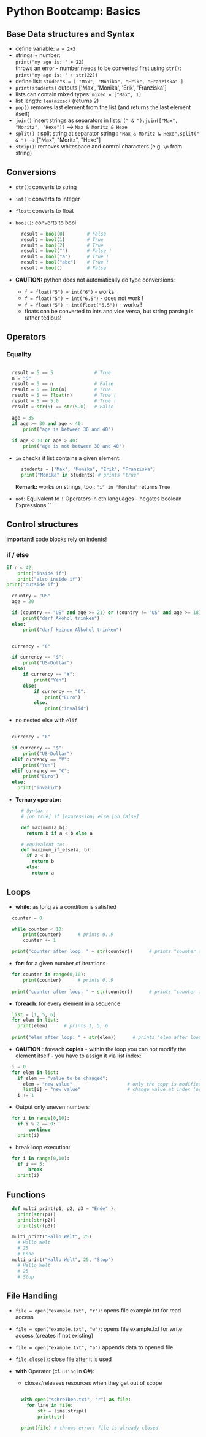# Python Bootcamp: Basics

## Base Data structures and Syntax

* define variable: `a = 2+3`
* strings +  number:  
  `print("my age is: " + 22)`  
  throws an error - number needs to be converted first using `str()`:  
  `print("my age is: " + str(22))`
* define list: `students = [ "Max", "Monika", "Erik", "Franziska" ]`
* `print(students)` outputs ['Max', 'Monika', 'Erik', 'Franziska']
* lists can contain mixed types: `mixed = ["Max", 1]`
* list length: `len(mixed)` (returns 2)
* `pop()` removes last element from the list (and returns the last element itself)
* `join()` insert strings as separators in lists: `(" & ").join(["Max", "Moritz", "Hexe"])` --> `Max & Moritz & Hexe`
* `split() `: split string at separator string : `"Max & Moritz & Hexe".split(" & ")` --> ["Max", "Moritz", "Hexe"]
* `strip()`: removes whitespace and control characters (e.g. `\n` from string)

## Conversions

* `str()`: converts to string
* `int()`: converts to integer
* `float`: converts to float
* `bool()`: converts to bool
  
  ``` Python
    result = bool(0)        # False
    result = bool(1)        # True
    result = bool(2)        # True
    result = bool("")       # False !
    result = bool("a")      # True !
    result = bool("abc")    # True !
    result = bool()         # False
  ```

* __CAUTION:__ python does not automatically do type conversions:
  * `f = float("5") + int("6")` - works
  * `f = float("5") + int("6.5")` - does not work !
  * `f = float("5") + int(float("6.5"))` - works !
  * floats can be converted to ints and vice versa, but string parsing is rather tedious!

## Operators

### Equality

``` Python

  result = 5 == 5               # True
  n = "5"
  result = 5 == n               # False
  result = 5 == int(n)          # True
  result = 5 == float(n)        # True !
  result = 5 == 5.0             # True !
  result = str(5) == str(5.0)   # False
```

``` Python
  age = 35
  if age >= 30 and age < 40:
      print("age is between 30 and 40")
  
  if age < 30 or age > 40:
      print("age is not between 30 and 40")
```

* `in` checks if list contains a given element: 
  
  ``` Python
    students = ["Max", "Monika", "Erik", "Franziska"]
    print("Monika" in students) # prints "true"
  ```

  __Remark:__ works on strings, too : `"i" in "Monika"` returns `True`

* `not`: Equivalent to `!` Operators in oth languages - negates boolean Expressions
``

## Control structures

__important!__ code blocks rely on indents!

### if / else

``` Python
if n < 42:
    print("inside if")
    print("also inside if")`
print("outside if")
```

``` Python
  country = "US"
  age = 20

  if (country == "US" and age >= 21) or (country != "US" and age >= 18):
      print("darf Akohol trinken")
  else:
      print("darf keinen Alkohol trinken")
```

``` Python

  currency = "€"

  if currency == "$":
      print("US-Dollar")
  else:
      if currency == "¥":
          print("Yen")
      else:
          if currency == "€":
              print("Euro")
          else:
              print("invalid")
```

* no nested else with `elif`

``` Python

  currency = "€"

  if currency == "$":
      print("US-Dollar")
  elif currency == "¥":
      print("Yen")
  elif currency == "€":
      print("Euro")
  else:
    print("invalid")
```

* __Ternary operator:__
  
  ``` python
    # Syntax :
    # [on_true] if [expression] else [on_false]

    def maximum(a,b):
      return b if a < b else a 

    # equivalent to:
    def maximum_if_else(a, b):
      if a < b:
        return b
      else:
        return a
  ```


## Loops

* __while__: as long as a condition is satisfied
  
``` Python
  counter = 0

  while counter < 10:
      print(counter)      # prints 0..9
      counter += 1  

  print("counter after loop: " + str(counter))      # prints "counter after loop: 10"      
```

* __for__: for a given number of iterations

``` Python
  for counter in range(0,10):
      print(counter)      # prints 0..9      
      
  print("counter after loop: " + str(counter))      # prints "counter after loop: 9"
```

* __foreach__: for every element in a sequence

``` Python
  list = [1, 5, 6]
  for elem in list:
    print(elem)      # prints 1, 5, 6      
      
  print("elem after loop: " + str(elem))      # prints "elem after loop: 6"
```

 * __CAUTION__ : foreach **copies** - within the loop you can not modify the element itself - you have to assign it via list index:

```Python
  i = 0
  for elem in list:    
    if elem == "value to be changed":
      elem = "new value"                    # only the copy is modified, the original is still in list
      list[i] = "new value"                 # change value at index (or use for in range(0, len(list)) - loop)
    i += 1
```

* Output only uneven numbers:

``` Python
  for i in range(0,10):
    if i % 2 == 0:
        continue
    print(i)
```

* break loop execution:

``` Python
  for i in range(0,10):
    if i == 5:
        break
    print(i)
```

## Functions

``` Python
  def multi_print(p1, p2, p3 = "Ende" ):
    print(str(p1))
    print(str(p2))
    print(str(p3))

  multi_print("Hallo Welt", 25)
    # Hallo Welt
    # 25
    # Ende
  multi_print("Hallo Welt", 25, "Stop")
    # Hallo Welt
    # 25
    # Stop
```

## File Handling

* `file = open("example.txt", "r")`: opens file example.txt for read access
* `file = open("example.txt", "w")`: opens file example.txt for write access (creates if not existing)
* `file = open("example.txt", "a")` appends data to opened file
* `file.close()`: close file after it is used
* __with__ Operator (cf. `using` in __C#__):
  * closes/releases resources when they get out of scope
  
  ``` Python

    with open("schreiben.txt", "r") as file:
      for line in file:
          str = line.strip()
          print(str)

    print(file) # throws error: file is already closed

  ```
